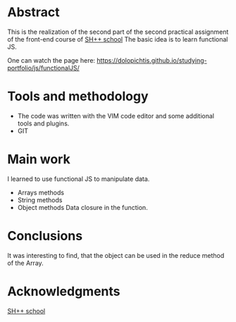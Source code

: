 # Abstract

This is the realization of the second part of the second practical assignment of the front-end course of [SH++ school](https://programming.org.ua)
The basic idea is to learn functional JS. 

One can watch the page here: <https://dolopichtis.github.io/studying-portfolio/js/functionalJS/>

# Tools and methodology

- The code was written with the VIM code editor and some additional tools and plugins.
- GIT

# Main work

I learned to use functional JS to manipulate data.
- Arrays methods
- String methods
- Object methods
Data closure in the function.

# Conclusions

It was interesting to find, that the object can be used in the reduce method of the Array.

# Acknowledgments

[SH++ school](https://programming.org.ua)

